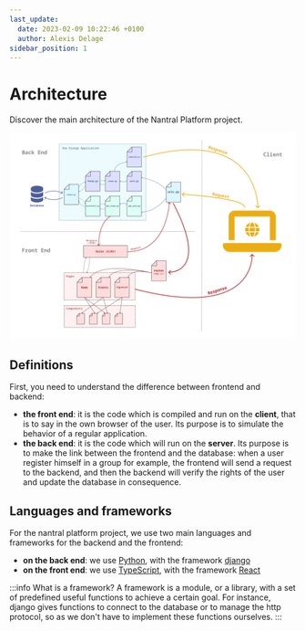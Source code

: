 ```yaml
---
last_update:
  date: 2023-02-09 10:22:46 +0100
  author: Alexis Delage
sidebar_position: 1
---
```


# Architecture

Discover the main architecture of the Nantral Platform project.

[![Schéma de l'architecture générale](./architecture.png)](./architecture.png)

## Definitions

First, you need to understand the difference between frontend and backend:

- **the front end**: it is the code which is compiled and run on the **client**, that is to say in the own browser
  of the user. Its purpose is to simulate the behavior of a regular application.
- **the back end**: it is the code which will run on the **server**. Its purpose is to make the link between the frontend
  and the database: when a user register himself in a group for example, the frontend will send a request to the
  backend, and then the backend will verify the rights of the user and update the database in consequence.

## Languages and frameworks

For the nantral platform project, we use two main languages and frameworks for the backend and the frontend:

- **on the back end**: we use [Python](https://www.python.org/), with the framework [django](https://www.djangoproject.com/)
- **on the front end**: we use [TypeScript](https://www.typescriptlang.org/), with the framework [React](https://reactjs.org/)

:::info What is a framework?
A framework is a module, or a library, with a set of predefined useful functions to achieve a certain goal.
For instance, django gives functions to connect to the database or to manage the http protocol, so as we don't have
to implement these functions ourselves.
:::
